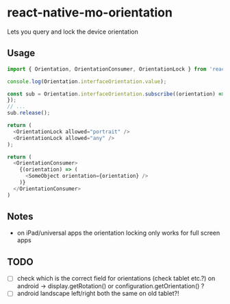 # react-native-mo-orientation

Lets you query and lock the device orientation

## Usage

```ts
import { Orientation, OrientationConsumer, OrientationLock } from 'react-native-mo-orientation';

console.log(Orientation.interfaceOrientation.value);

const sub = Orientation.interfaceOrientation.subscribe((orientation) => {
});
// ...
sub.release();

return (
  <OrientationLock allowed="portrait" />
  <OrientationLock allowed="any" />
);

return (
  <OrientationConsumer>
    {(orientation) => (
      <SomeObject orientation={orientation} />
    )}
  </OrientationConsumer>
)
```

## Notes
- on iPad/universal apps the orientation locking only works for full screen apps


## TODO
- [ ] check which is the correct field for orientations (check tablet etc.?) on android
  -> display.getRotation() or configuration.getOrientation() ?
- [ ] android landscape left/right both the same on old tablet?!
